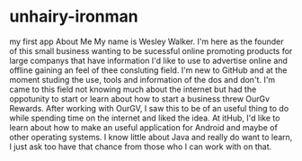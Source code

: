 unhairy-ironman
===============

my first app
About Me
My name is Wesley Walker. I'm here as the founder of this small business
wanting to be sucessful online promoting products for large companys
that have information I'd like to use to advertise online and offline
gaining an feel of thee consluting field. I'm new to GitHub and at the
moment studing the use, tools and information of the dos and don't.
I'm came to this field not knowing much about the internet but had the
oppotunity to start or learn about how to start a business threw OurGv
Rewards. After working with OurGV, I saw this to be of an useful thing
to do while spending time on the internet and liked the idea. At itHub,
I'd like to learn about how to make an useful application for Android
and maybe of other operating systems. I know little about Java and really
do want to learn, I just ask too have that chance from those who I can work
with on that.
